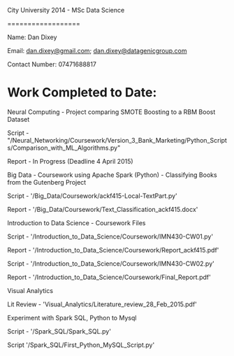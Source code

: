 City University 2014 - MSc Data Science


==================




Name: Dan Dixey

Email: dan.dixey@gmail.com; dan.dixey@datagenicgroup.com

Contact Number: 07471688817


Work Completed to Date:
==================




Neural Computing -  Project comparing SMOTE Boosting to a RBM Boost Dataset

Script - "/Neural_Networking/Coursework/Version_3_Bank_Marketing/Python_Scripts/Comparison_with_ML_Algorithms.py"

Report - In Progress (Deadline 4 April 2015)





Big Data - Coursework using Apache Spark (Python) - Classifying Books from the Gutenberg Project

Script - '/Big_Data/Coursework/ackf415-Local-TextPart.py'

Report - '/Big_Data/Coursework/Text_Classification_ackf415.docx'





Introduction to Data Science - Coursework Files

Script - '/Introduction_to_Data_Science/Coursework/IMN430-CW01.py'

Report - '/Introduction_to_Data_Science/Coursework/Report_ackf415.pdf'

Script - '/Introduction_to_Data_Science/Coursework/IMN430-CW02.py'

Report - '/Introduction_to_Data_Science/Coursework/Final_Report.pdf'







Visual Analytics

Lit Review - 'Visual_Analytics/Literature_review_28_Feb_2015.pdf'





Experiment with Spark SQL, Python to Mysql

Script - '/Spark_SQL/Spark_SQL.py'

Script '/Spark_SQL/First_Python_MySQL_Script.py'





